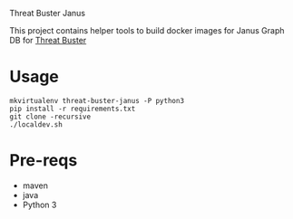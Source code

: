 Threat Buster Janus

This project contains helper tools to build docker images for Janus Graph DB for [Threat Buster](https://github.com/IrdetoServices/threat-buster)

# Usage

```
mkvirtualenv threat-buster-janus -P python3
pip install -r requirements.txt
git clone -recursive
./localdev.sh
```

# Pre-reqs

* maven 
* java
* Python 3
